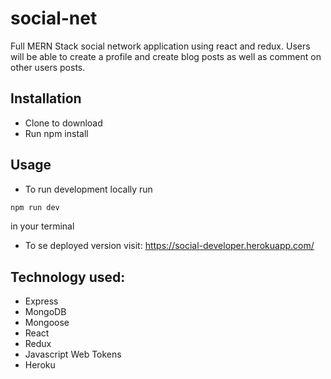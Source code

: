 # social-net
Full MERN Stack social network application using react and redux. Users will be able to create a profile and create blog posts as well as comment on other users posts.

## Installation
- Clone to download
- Run npm install

## Usage
- To run development locally run 
```bash
npm run dev
```
in your terminal

- To se deployed version visit:
https://social-developer.herokuapp.com/

## Technology used:
- Express
- MongoDB
- Mongoose
- React
- Redux
- Javascript Web Tokens
- Heroku



